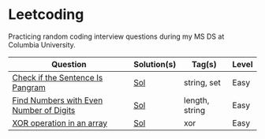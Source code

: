 # Leetcoding

Practicing random coding interview questions during my MS DS at Columbia University.


| Question | Solution(s) | Tag(s) | Level |
|----------|-------------|--------|-------|
|[Check if the Sentence Is Pangram](https://leetcode.com/problems/check-if-the-sentence-is-pangram/)| [Sol](./src/easy/1_hp_check_if_pangram.py)| string, set | Easy |
|[Find Numbers with Even Number of Digits](https://leetcode.com/problems/find-numbers-with-even-number-of-digits/)| [Sol](./src/easy/2_hp_num_with_even_num_of_digits.py)| length, string | Easy |
|[XOR operation in an array](https://leetcode.com/problems/xor-operation-in-an-array/)| [Sol](./src/easy/3_hp_xor_operation.py)| xor | Easy |
